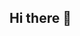 ## Hi there 👋

<!--
i there, I'm [Your Name] 👋  

I'm a **Data Engineer | Cloud Enthusiast | Python Developer** passionate about building scalable systems and working with data. I specialize in **Python, Spark, AWS, and Databases**.  

🎓 I'm currently pursued a **Master's Degree** in Computer Science.
- 💻 I enjoy building **scalable applications** and **data pipelines**.
- 🌱 I’m constantly learning new technologies and improving my skill set.
- 📚 I enjoy sharing knowledge, so I often contribute to **open-source projects**.
-🔥 Transforming raw data into meaningful insights  
⚡ Automating workflows with Python & Apache Airflow  
☁️ Building cloud-native solutions on AWS & Azure 

💡 **Fun Fact:**  
I once optimized a Spark job that ran for 2 hours down to **15 minutes!**  

 📬 You can reach me at davulurimounika22@gmail.com

-->
